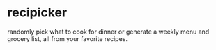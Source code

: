 # recipicker
randomly pick what to cook for dinner or generate a weekly menu and grocery list, all from your favorite recipes.
